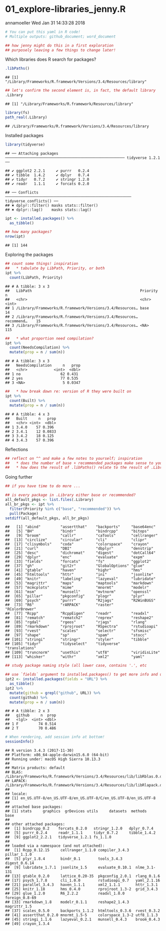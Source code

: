 01\_explore-libraries\_jenny.R
================
annamoeller
Wed Jan 31 14:33:28 2018

``` r
# You can put this yaml in R code!
# Multiple outputs: github_document; word_document

## how jenny might do this in a first exploration
## purposely leaving a few things to change later!
```

Which libraries does R search for packages?

``` r
.libPaths()
```

    ## [1] "/Library/Frameworks/R.framework/Versions/3.4/Resources/library"

``` r
## let's confirm the second element is, in fact, the default library
.Library
```

    ## [1] "/Library/Frameworks/R.framework/Resources/library"

``` r
library(fs)
path_real(.Library)
```

    ## /Library/Frameworks/R.framework/Versions/3.4/Resources/library

Installed packages

``` r
library(tidyverse)
```

    ## ── Attaching packages ────────────────────────────────────────────────────── tidyverse 1.2.1 ──

    ## ✔ ggplot2 2.2.1     ✔ purrr   0.2.4
    ## ✔ tibble  1.4.2     ✔ dplyr   0.7.4
    ## ✔ tidyr   0.7.2     ✔ stringr 1.2.0
    ## ✔ readr   1.1.1     ✔ forcats 0.2.0

    ## ── Conflicts ───────────────────────────────────────────────────────── tidyverse_conflicts() ──
    ## ✖ dplyr::filter() masks stats::filter()
    ## ✖ dplyr::lag()    masks stats::lag()

``` r
ipt <- installed.packages() %>%
  as_tibble()

## how many packages?
nrow(ipt)
```

    ## [1] 144

Exploring the packages

``` r
## count some things! inspiration
##   * tabulate by LibPath, Priority, or both
ipt %>%
  count(LibPath, Priority)
```

    ## # A tibble: 3 x 3
    ##   LibPath                                                 Priority       n
    ##   <chr>                                                   <chr>      <int>
    ## 1 /Library/Frameworks/R.framework/Versions/3.4/Resources… base          14
    ## 2 /Library/Frameworks/R.framework/Versions/3.4/Resources… recommend…    15
    ## 3 /Library/Frameworks/R.framework/Versions/3.4/Resources… <NA>         115

``` r
##   * what proportion need compilation?
ipt %>%
  count(NeedsCompilation) %>%
  mutate(prop = n / sum(n))
```

    ## # A tibble: 3 x 3
    ##   NeedsCompilation     n   prop
    ##   <chr>            <int>  <dbl>
    ## 1 no                  62 0.431 
    ## 2 yes                 77 0.535 
    ## 3 <NA>                 5 0.0347

``` r
##   * how break down re: version of R they were built on
ipt %>%
  count(Built) %>%
  mutate(prop = n / sum(n))
```

    ## # A tibble: 4 x 3
    ##   Built     n   prop
    ##   <chr> <int>  <dbl>
    ## 1 3.4.0    57 0.396 
    ## 2 3.4.1    12 0.0833
    ## 3 3.4.2    18 0.125 
    ## 4 3.4.3    57 0.396

Reflections

``` r
## reflect on ^^ and make a few notes to yourself; inspiration
##   * does the number of base + recommended packages make sense to you?
##   * how does the result of .libPaths() relate to the result of .Library?
```

Going further

``` r
## if you have time to do more ...

## is every package in .Library either base or recommended?
all_default_pkgs <- list.files(.Library)
all_br_pkgs <- ipt %>%
  filter(Priority %in% c("base", "recommended")) %>%
  pull(Package)
setdiff(all_default_pkgs, all_br_pkgs)
```

    ##   [1] "abind"         "assertthat"    "backports"     "base64enc"    
    ##   [5] "BH"            "bindr"         "bindrcpp"      "bitops"       
    ##   [9] "broom"         "callr"         "caTools"       "cellranger"   
    ##  [13] "circlize"      "circular"      "cli"           "clipr"        
    ##  [17] "clisymbols"    "coda"          "colorspace"    "crayon"       
    ##  [21] "curl"          "DBI"           "dbplyr"        "denstrip"     
    ##  [25] "desc"          "dichromat"     "digest"        "dotCall64"    
    ##  [29] "dplyr"         "enc"           "evaluate"      "expm"         
    ##  [33] "fields"        "forcats"       "fs"            "ggplot2"      
    ##  [37] "gh"            "git2r"         "GlobalOptions" "glue"         
    ##  [41] "gtable"        "haven"         "highr"         "hms"          
    ##  [45] "htmltools"     "httr"          "ini"           "jsonlite"     
    ##  [49] "knitr"         "labeling"      "lazyeval"      "lubridate"    
    ##  [53] "magrittr"      "maps"          "maptools"      "markdown"     
    ##  [57] "mcmcplots"     "mime"          "mnormt"        "modelr"       
    ##  [61] "msm"           "munsell"       "mvtnorm"       "openssl"      
    ##  [65] "pillar"        "pkgconfig"     "plogr"         "plyr"         
    ##  [69] "psych"         "purrr"         "R2jags"        "R2WinBUGS"    
    ##  [73] "R6"            "rARPACK"       "raster"        "RColorBrewer" 
    ##  [77] "Rcpp"          "RcppEigen"     "readr"         "readxl"       
    ##  [81] "rematch"       "rematch2"      "reprex"        "reshape2"     
    ##  [85] "rgdal"         "rgeos"         "rjags"         "rlang"        
    ##  [89] "rmarkdown"     "rprojroot"     "RSpectra"      "rstudioapi"   
    ##  [93] "rvest"         "scales"        "selectr"       "sfsmisc"      
    ##  [97] "shape"         "sp"            "spam"          "stocc"        
    ## [101] "stringi"       "stringr"       "styler"        "tibble"       
    ## [105] "tidyr"         "tidyselect"    "tidyverse"     "translations" 
    ## [109] "truncnorm"     "usethis"       "utf8"          "viridisLite"  
    ## [113] "whisker"       "withr"         "xml2"          "yaml"

``` r
## study package naming style (all lower case, contains '.', etc

## use `fields` argument to installed.packages() to get more info and use it!
ipt2 <- installed.packages(fields = "URL") %>%
  as_tibble()
ipt2 %>%
  mutate(github = grepl("github", URL)) %>%
  count(github) %>%
  mutate(prop = n / sum(n))
```

    ## # A tibble: 2 x 3
    ##   github     n  prop
    ##   <lgl>  <int> <dbl>
    ## 1 F         74 0.514
    ## 2 T         70 0.486

``` r
# When rendering, add session info at bottom!
sessionInfo()
```

    ## R version 3.4.3 (2017-11-30)
    ## Platform: x86_64-apple-darwin15.6.0 (64-bit)
    ## Running under: macOS High Sierra 10.13.3
    ## 
    ## Matrix products: default
    ## BLAS: /Library/Frameworks/R.framework/Versions/3.4/Resources/lib/libRblas.0.dylib
    ## LAPACK: /Library/Frameworks/R.framework/Versions/3.4/Resources/lib/libRlapack.dylib
    ## 
    ## locale:
    ## [1] en_US.UTF-8/en_US.UTF-8/en_US.UTF-8/C/en_US.UTF-8/en_US.UTF-8
    ## 
    ## attached base packages:
    ## [1] stats     graphics  grDevices utils     datasets  methods   base     
    ## 
    ## other attached packages:
    ##  [1] bindrcpp_0.2    forcats_0.2.0   stringr_1.2.0   dplyr_0.7.4    
    ##  [5] purrr_0.2.4     readr_1.1.1     tidyr_0.7.2     tibble_1.4.2   
    ##  [9] ggplot2_2.2.1   tidyverse_1.2.1 fs_1.1.0       
    ## 
    ## loaded via a namespace (and not attached):
    ##  [1] Rcpp_0.12.15     cellranger_1.1.0 compiler_3.4.3   pillar_1.1.0    
    ##  [5] plyr_1.8.4       bindr_0.1        tools_3.4.3      digest_0.6.14   
    ##  [9] lubridate_1.7.1  jsonlite_1.5     evaluate_0.10.1  nlme_3.1-131    
    ## [13] gtable_0.2.0     lattice_0.20-35  pkgconfig_2.0.1  rlang_0.1.6     
    ## [17] psych_1.7.8      cli_1.0.0        rstudioapi_0.7   yaml_2.1.16     
    ## [21] parallel_3.4.3   haven_1.1.1      xml2_1.1.1       httr_1.3.1      
    ## [25] knitr_1.18       hms_0.4.0        rprojroot_1.3-2  grid_3.4.3      
    ## [29] glue_1.2.0       R6_2.2.2         readxl_1.0.0     foreign_0.8-69  
    ## [33] rmarkdown_1.8    modelr_0.1.1     reshape2_1.4.3   magrittr_1.5    
    ## [37] scales_0.5.0     backports_1.1.2  htmltools_0.3.6  rvest_0.3.2     
    ## [41] assertthat_0.2.0 mnormt_1.5-5     colorspace_1.3-2 utf8_1.1.3      
    ## [45] stringi_1.1.6    lazyeval_0.2.1   munsell_0.4.3    broom_0.4.3     
    ## [49] crayon_1.3.4
